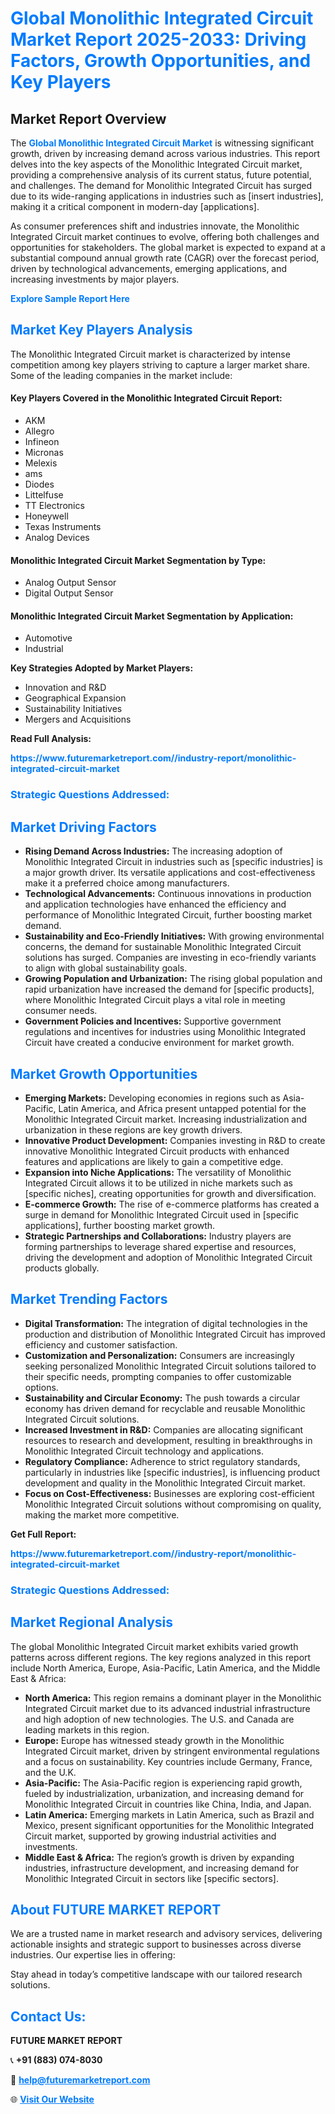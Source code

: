 <h1 style="color: #007BFF;">Global Monolithic Integrated Circuit Market Report 2025-2033: Driving Factors, Growth Opportunities, and Key Players</h1>

<section id="overview">
<h2>Market Report Overview</h2>
<p>The <a href="https://www.futuremarketreport.com//industry-report/monolithic-integrated-circuit-market" style="color: #007BFF; text-decoration: none;"><strong>Global Monolithic Integrated Circuit Market</strong></a> is witnessing significant growth, driven by increasing demand across various industries. This report delves into the key aspects of the Monolithic Integrated Circuit market, providing a comprehensive analysis of its current status, future potential, and challenges. The demand for Monolithic Integrated Circuit has surged due to its wide-ranging applications in industries such as [insert industries], making it a critical component in modern-day [applications].</p>
<p>As consumer preferences shift and industries innovate, the Monolithic Integrated Circuit market continues to evolve, offering both challenges and opportunities for stakeholders. The global market is expected to expand at a substantial compound annual growth rate (CAGR) over the forecast period, driven by technological advancements, emerging applications, and increasing investments by major players.</p>
</section>

<section id="overview">
<p><a href="https://www.futuremarketreport.com//request-sample/reportId=53070" style="color: #007BFF; text-decoration: none;"><strong>Explore Sample Report Here</strong></a></p>
</section>

<section id="key-players">
<h2 style="color: #007BFF;">Market Key Players Analysis</h2>
<p>The Monolithic Integrated Circuit market is characterized by intense competition among key players striving to capture a larger market share. Some of the leading companies in the market include:</p>
<h4>Key Players Covered in the Monolithic Integrated Circuit Report:</h4>
<ul><li>AKM</li><li>Allegro</li><li>Infineon</li><li>Micronas</li><li>Melexis</li><li>ams</li><li>Diodes</li><li>Littelfuse</li><li>TT Electronics</li><li>Honeywell</li><li>Texas Instruments</li><li>Analog Devices</li></ul>
<h4>Monolithic Integrated Circuit Market Segmentation by Type:</h4>
<ul><li>Analog Output Sensor</li><li>Digital Output Sensor</li></ul>

<h4>Monolithic Integrated Circuit Market Segmentation by Application:</h4>
<ul><li>Automotive</li><li>Industrial</li></ul>
<p><strong>Key Strategies Adopted by Market Players:</strong></p>
<ul>
<li>Innovation and R&D</li>
<li>Geographical Expansion</li>
<li>Sustainability Initiatives</li>
<li>Mergers and Acquisitions</li>
</ul>
</section>

<section>
<p><strong>Read Full Analysis: </strong></p><a href="https://www.futuremarketreport.com//industry-report/monolithic-integrated-circuit-market" style="color: #007BFF; text-decoration: none;"><strong>https://www.futuremarketreport.com//industry-report/monolithic-integrated-circuit-market</strong></a>
<h3 style="color: #007BFF;">Strategic Questions Addressed:</h3>
</section>

<section id="driving-factors">
<h2 style="color: #007BFF;">Market Driving Factors</h2>
<ul>
<li><strong>Rising Demand Across Industries:</strong> The increasing adoption of Monolithic Integrated Circuit in industries such as [specific industries] is a major growth driver. Its versatile applications and cost-effectiveness make it a preferred choice among manufacturers.</li>
<li><strong>Technological Advancements:</strong> Continuous innovations in production and application technologies have enhanced the efficiency and performance of Monolithic Integrated Circuit, further boosting market demand.</li>
<li><strong>Sustainability and Eco-Friendly Initiatives:</strong> With growing environmental concerns, the demand for sustainable Monolithic Integrated Circuit solutions has surged. Companies are investing in eco-friendly variants to align with global sustainability goals.</li>
<li><strong>Growing Population and Urbanization:</strong> The rising global population and rapid urbanization have increased the demand for [specific products], where Monolithic Integrated Circuit plays a vital role in meeting consumer needs.</li>
<li><strong>Government Policies and Incentives:</strong> Supportive government regulations and incentives for industries using Monolithic Integrated Circuit have created a conducive environment for market growth.</li>
</ul>
</section>

<section id="growth-opportunities">
<h2 style="color: #007BFF;">Market Growth Opportunities</h2>
<ul>
<li><strong>Emerging Markets:</strong> Developing economies in regions such as Asia-Pacific, Latin America, and Africa present untapped potential for the Monolithic Integrated Circuit market. Increasing industrialization and urbanization in these regions are key growth drivers.</li>
<li><strong>Innovative Product Development:</strong> Companies investing in R&D to create innovative Monolithic Integrated Circuit products with enhanced features and applications are likely to gain a competitive edge.</li>
<li><strong>Expansion into Niche Applications:</strong> The versatility of Monolithic Integrated Circuit allows it to be utilized in niche markets such as [specific niches], creating opportunities for growth and diversification.</li>
<li><strong>E-commerce Growth:</strong> The rise of e-commerce platforms has created a surge in demand for Monolithic Integrated Circuit used in [specific applications], further boosting market growth.</li>
<li><strong>Strategic Partnerships and Collaborations:</strong> Industry players are forming partnerships to leverage shared expertise and resources, driving the development and adoption of Monolithic Integrated Circuit products globally.</li>
</ul>
</section>

<section id="trending-factors">
<h2 style="color: #007BFF;">Market Trending Factors</h2>
<ul>
<li><strong>Digital Transformation:</strong> The integration of digital technologies in the production and distribution of Monolithic Integrated Circuit has improved efficiency and customer satisfaction.</li>
<li><strong>Customization and Personalization:</strong> Consumers are increasingly seeking personalized Monolithic Integrated Circuit solutions tailored to their specific needs, prompting companies to offer customizable options.</li>
<li><strong>Sustainability and Circular Economy:</strong> The push towards a circular economy has driven demand for recyclable and reusable Monolithic Integrated Circuit solutions.</li>
<li><strong>Increased Investment in R&D:</strong> Companies are allocating significant resources to research and development, resulting in breakthroughs in Monolithic Integrated Circuit technology and applications.</li>
<li><strong>Regulatory Compliance:</strong> Adherence to strict regulatory standards, particularly in industries like [specific industries], is influencing product development and quality in the Monolithic Integrated Circuit market.</li>
<li><strong>Focus on Cost-Effectiveness:</strong> Businesses are exploring cost-efficient Monolithic Integrated Circuit solutions without compromising on quality, making the market more competitive.</li>
</ul>
</section>

<section>
<p><strong>Get Full Report: </strong></p><a href="https://www.futuremarketreport.com//industry-report/monolithic-integrated-circuit-market" style="color: #007BFF; text-decoration: none;"><strong>https://www.futuremarketreport.com//industry-report/monolithic-integrated-circuit-market</strong></a>
<h3 style="color: #007BFF;">Strategic Questions Addressed:</h3>
</section>


<section id="regional-analysis">
<h2 style="color: #007BFF;">Market Regional Analysis</h2>
<p>The global Monolithic Integrated Circuit market exhibits varied growth patterns across different regions. The key regions analyzed in this report include North America, Europe, Asia-Pacific, Latin America, and the Middle East & Africa:</p>
<ul>
<li><strong>North America:</strong> This region remains a dominant player in the Monolithic Integrated Circuit market due to its advanced industrial infrastructure and high adoption of new technologies. The U.S. and Canada are leading markets in this region.</li>
<li><strong>Europe:</strong> Europe has witnessed steady growth in the Monolithic Integrated Circuit market, driven by stringent environmental regulations and a focus on sustainability. Key countries include Germany, France, and the U.K.</li>
<li><strong>Asia-Pacific:</strong> The Asia-Pacific region is experiencing rapid growth, fueled by industrialization, urbanization, and increasing demand for Monolithic Integrated Circuit in countries like China, India, and Japan.</li>
<li><strong>Latin America:</strong> Emerging markets in Latin America, such as Brazil and Mexico, present significant opportunities for the Monolithic Integrated Circuit market, supported by growing industrial activities and investments.</li>
<li><strong>Middle East & Africa:</strong> The region’s growth is driven by expanding industries, infrastructure development, and increasing demand for Monolithic Integrated Circuit in sectors like [specific sectors].</li>
</ul>
</section>

<footer>
<h2 style="color: #007BFF;">About FUTURE MARKET REPORT</h2>
<p>We are a trusted name in market research and advisory services, delivering actionable insights and strategic support to businesses across diverse industries. Our expertise lies in offering:</p>

<p>Stay ahead in today’s competitive landscape with our tailored research solutions.</p>

<h2 style="color: #007BFF;">Contact Us:</h2>
<p><strong>FUTURE MARKET REPORT</strong></p>
<p>📞 <strong>+91 (883) 074-8030</strong></p>
<p>📧 <strong><a href="mailto:help@futuremarketreport.com" style="color: #007BFF;">help@futuremarketreport.com</a></strong></p>
<p>🌐 <strong><a href="https://www.futuremarketreport.com/" style="color: #007BFF;">Visit Our Website</a></strong></p>
</footer>